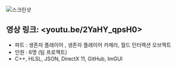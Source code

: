 ![스크린샷](https://github.com/jiheaBaik/DX11_3D_TeamPortfolio_DeadByDaylight/assets/105536725/f4c76281-7b31-426b-8e36-a1ae1a253c7c)
## 영상 링크: <youtu.be/2YaHY_qpsH0>
* 파트 : 생존자 플레이어 , 생존자 플레이어 카메라, 월드 인터렉션 오브젝트
* 인원 : 6명 (팀 프로젝트)
* C++, HLSL, JSON, DirectX 11, GitHub, ImGUI

